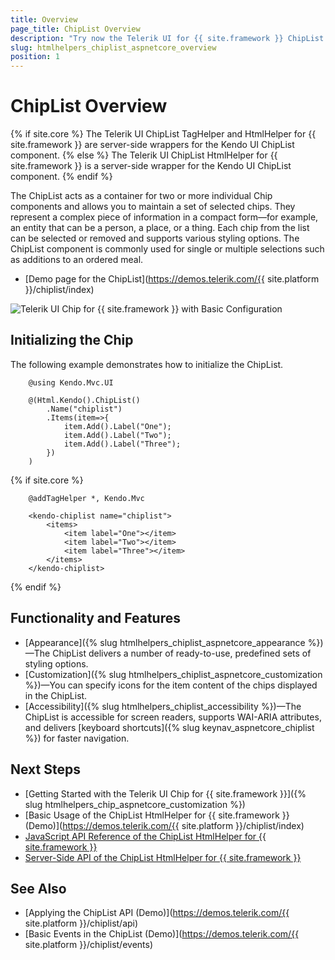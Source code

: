 ```yaml
---
title: Overview
page_title: ChipList Overview
description: "Try now the Telerik UI for {{ site.framework }} ChipList component representing a container element for two or more Chip components, and delivering various styling options and features such as enabling the single and multiple user selection, and more."
slug: htmlhelpers_chiplist_aspnetcore_overview
position: 1
---
```


# ChipList Overview

{% if site.core %}
The Telerik UI ChipList TagHelper and HtmlHelper for {{ site.framework }} are server-side wrappers for the Kendo UI ChipList component.
{% else %}
The Telerik UI ChipList HtmlHelper for {{ site.framework }} is a server-side wrapper for the Kendo UI ChipList component.
{% endif %}

The ChipList acts as a container for two or more individual Chip components and allows you to maintain a set of selected chips. They represent a complex piece of information in a compact form—for example, an entity that can be a person, a place, or a thing. Each chip from the list can be selected or removed and supports various styling options. The ChipList component is commonly used for single or multiple selections such as additions to an ordered meal.

* [Demo page for the ChipList](https://demos.telerik.com/{{ site.platform }}/chiplist/index)

![Telerik UI Chip for {{ site.framework }} with Basic Configuration](./images/basic-chiplist.png)

## Initializing the Chip

The following example demonstrates how to initialize the ChipList.

```HtmlHelper
    @using Kendo.Mvc.UI

    @(Html.Kendo().ChipList()
        .Name("chiplist")
        .Items(item=>{
            item.Add().Label("One");
            item.Add().Label("Two");
            item.Add().Label("Three");
        })
    )
```
{% if site.core %}
```TagHelper
    @addTagHelper *, Kendo.Mvc

    <kendo-chiplist name="chiplist">
        <items>
            <item label="One"></item>
            <item label="Two"></item>
            <item label="Three"></item>
        </items>
    </kendo-chiplist>
```
{% endif %}


## Functionality and Features

* [Appearance]({% slug htmlhelpers_chiplist_aspnetcore_appearance %})—The ChipList delivers a number of ready-to-use, predefined sets of styling options.
* [Customization]({% slug htmlhelpers_chiplist_aspnetcore_customization %})&mdash;You can specify icons for the item content of the chips displayed in the ChipList.
* [Accessibility]({% slug htmlhelpers_chiplist_accessibility %})&mdash;The ChipList is accessible for screen readers, supports WAI-ARIA attributes, and delivers [keyboard shortcuts]({% slug keynav_aspnetcore_chiplist %}) for faster navigation.

## Next Steps
 
* [Getting Started with the Telerik UI Chip for {{ site.framework }}]({% slug htmlhelpers_chip_aspnetcore_customization %})
* [Basic Usage of the ChipList HtmlHelper for {{ site.framework }} (Demo)](https://demos.telerik.com/{{ site.platform }}/chiplist/index)
* [JavaScript API Reference of the ChipList HtmlHelper for {{ site.framework }}](https://docs.telerik.com/kendo-ui/api/javascript/ui/chiplist#methods)
* [Server-Side API of the ChipList HtmlHelper for {{ site.framework }}](/api/chiplist)

## See Also

* [Applying the ChipList API (Demo)](https://demos.telerik.com/{{ site.platform }}/chiplist/api)
* [Basic Events in the ChipList (Demo)](https://demos.telerik.com/{{ site.platform }}/chiplist/events)

